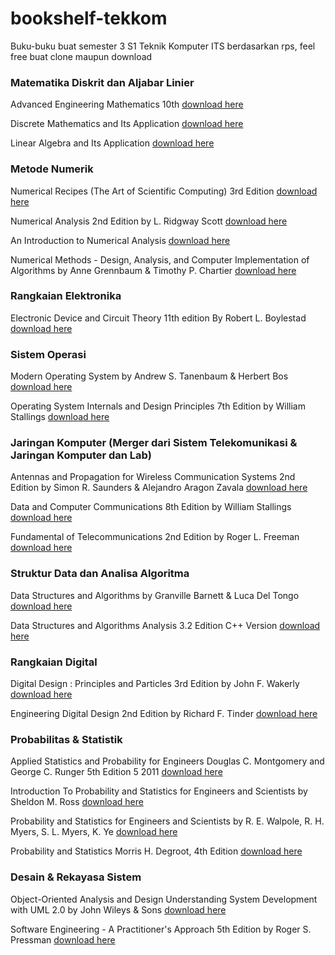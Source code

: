 # bookshelf-tekkom
Buku-buku buat semester 3 S1 Teknik Komputer ITS berdasarkan rps, feel free buat clone maupun download

<h3>Matematika Diskrit dan Aljabar Linier</h3>

Advanced Engineering Mathematics 10th [download here](https://www.academia.edu/32045668/Advanced_Engineering_Mathematics_10th_Edition)

Discrete Mathematics and Its Application [download here](https://spada.uns.ac.id/pluginfile.php/603240/mod_resource/content/3/Discrete%20Mathematics%20and%20Its%20Applications%20-%20Kenneth%20Rosen%20%282012%29.pdf)

Linear Algebra and Its Application [download here](https://www.zuj.edu.jo/download/linear-algebra-and-its-applications-david-c-lay-pdf/)

<h3>Metode Numerik</h3>

Numerical Recipes (The Art of Scientific Computing) 3rd Edition [download here](https://assets.cambridge.org/97805218/80688/frontmatter/9780521880688_frontmatter.pdf)

Numerical Analysis 2nd Edition by L. Ridgway Scott [download here](https://people.cs.uchicago.edu/~ridg/newna/natwo.pdf)

An Introduction to Numerical Analysis [download here](https://newdoc.nccu.edu.tw/teasyllabus/111648701013/Numerical_Analysis.pdf)

Numerical Methods - Design, Analysis, and Computer Implementation of Algorithms by Anne Grennbaum & Timothy P. Chartier [download here](http://202.91.76.90:81/fdScript/RootOfEBooks/E%20BOOKS%20COLLECTION%202020%20%20DATA%202/MATHEMATICS/Numerical%20Methods%20Design,%20Analysis,%20and%20Computer%20Implementation%20of%20Algorithms%20by%20Anne%20Greenbaum%20and%20Timothy%20P.%20Chartier.pdf)

<h3>Rangkaian Elektronika</h3>

Electronic Device and Circuit Theory 11th edition By Robert L. Boylestad [download here](https://www.academia.edu/45229810/Electronic_device_and_circuit_theory_11th_edition_By_Robert_L_Boylestad)

<h3>Sistem Operasi</h3>

Modern Operating System by Andrew S. Tanenbaum & Herbert Bos [download here](https://csc-knu.github.io/sys-prog/books/Andrew%20S.%20Tanenbaum%20-%20Modern%20Operating%20Systems.pdf)

Operating System Internals and Design Principles 7th Edition by William Stallings [download here](https://repository.dinus.ac.id/docs/ajar/Operating_System.pdf)

<h3>Jaringan Komputer (Merger dari Sistem Telekomunikasi & Jaringan Komputer dan Lab)</h3>

Antennas and Propagation for Wireless Communication Systems 2nd Edition by Simon R. Saunders & Alejandro Aragon Zavala [download here](https://www.academia.edu/12385294/Antennas_and_Propagation_for_Wireless_Communication_Systems)

Data and Computer Communications 8th Edition by William Stallings [download here](https://sisfo.itp.ac.id/bahanajar/BahanAjar/AswirPremadi/Bahan%20Ajar%20Jaringan%20Komunikasi%20Data/Data%20and%20Computer%20Communications%20by%20William%20Stallings.pdf)

Fundamental of Telecommunications 2nd Edition by Roger L. Freeman [download here](https://www.academia.edu/40338200/Fundamentals_of_Telecommunications_Second_Edition_Roger_L_Freeman)

<h3>Struktur Data dan Analisa Algoritma</h3>

Data Structures and Algorithms by Granville Barnett & Luca Del Tongo [download here](https://apps2.mdp.ac.id/perpustakaan/ebook/Karya%20Umum/Dsa.pdf)

Data Structures and Algorithms Analysis 3.2 Edition C++ Version [download here](https://www.academia.edu/40230698/Data_Structures_and_Algorithm_Analysis_Edition_3_2_C_Version)

<h3>Rangkaian Digital</h3>

Digital Design : Principles and Particles 3rd Edition by John F. Wakerly [download here](http://ebook.pldworld.com/_eBook/DIGITAL%20DESIGN%20PRINCIPLES%20&%20PRACTICES%203rd%20Edition/digital_design-third_edition-1.pdf)

Engineering Digital Design 2nd Edition by Richard F. Tinder [download here](https://www.gacbe.ac.in/images/E%20books/Engineering%20Digital%20Design%202nd%20ed.%20-%20R.%20Tinder%20(2000)%20WW.pdf)

<h3>Probabilitas & Statistik</h3>

Applied Statistics and Probability for Engineers Douglas C. Montgomery and George C. Runger 5th Edition 5 2011 [download here](https://industri.fatek.unpatti.ac.id/wp-content/uploads/2019/03/088-Applied-Statistics-and-Probability-for-Engineers-Douglas-C.-Montgomery-George-C.-Runger-Edisi-5-2011.pdf)

Introduction To Probability and Statistics for Engineers and Scientists by Sheldon M. Ross [download here](https://minerva.it.manchester.ac.uk/~saralees/statbook3.pdf)

Probability and Statistics for Engineers and Scientists by R. E. Walpole, R. H. Myers, S. L. Myers, K. Ye [download here](https://math.buet.ac.bd/public/faculty_profile/files/835598806.pdf)

Probability and Statistics Morris H. Degroot, 4th Edition [download here](https://github.com/Honei/bookshelf/blob/master/Math/Probability%20and%20Statistics-Morris%20H.Degroot%2C%204th%20Edition.pdf)

<h3>Desain & Rekayasa Sistem</h3>

Object-Oriented Analysis and Design Understanding System Development with UML 2.0 by John Wileys & Sons [download here](https://github.com/bernardvery/Genap1617/blob/master/apbo/book/Object-Oriented%20Analysis%20and%20Design%20Understanding%20System%20Development%20with%20UML%202.0.pdf)

Software Engineering - A Practitioner's Approach 5th Edition by Roger S. Pressman [download here](https://repository.dinus.ac.id/docs/ajar/Software_Engineering_-_Pressman.pdf)
